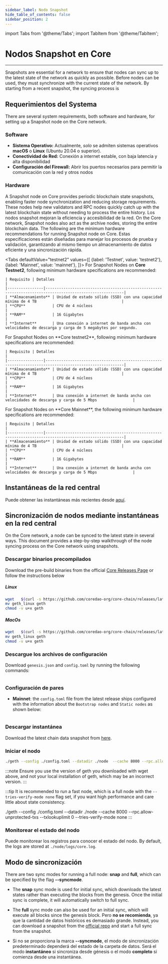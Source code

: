 ```yaml
---
sidebar_label: Nodo Snapshot
hide_table_of_contents: false
sidebar_position: 2
---
```


import Tabs from '@theme/Tabs';
import TabItem from '@theme/TabItem';

# Nodos Snapshot en Core

---

Snapshots are essential for a network to ensure that nodes can sync up to the latest state of the network as quickly as possible. Before nodes can be used, they must synchronize with the current state of the network. By starting from a recent snapshot, the syncing process is

## Requerimientos del Systema

There are several system requirements, both software and hardware, for setting up a Snapshot node on the Core network.

### Software

- **Sistema Operativo:** Actualmente, _solo_ se admiten sistemas operativos **macOS** o **Linux** (Ubuntu 20.04 o superior).
- **Conectividad de Red:** Conexión a internet estable, con baja latencia y alta disponibilidad
- **Configuración del Firewall:** Abrir los puertos necesarios para permitir la comunicación con la red y otros nodos

### Hardware

A Snapshot node on Core provides periodic blockchain state snapshots, enabling faster node synchronization and reducing storage requirements. These nodes help new validators and RPC nodes quickly catch up with the latest blockchain state without needing to process the entire history. Los nodos snapshot mejoran la eficiencia y accesibilidad de la red. On the Core network, Snapshot nodes also act as the archive nodes, storing the entire blockchain data. The following are the minimum hardware recommendations for running Snapshot node on Core. Estas especificaciones están diseñadas para manejar los procesos de prueba y validación, garantizando al mismo tiempo un almacenamiento de datos eficiente y una sincronización rápida.

<Tabs
defaultValue="testnet2"
values={[
{label: 'Testnet', value: 'testnet2'},
{label: 'Mainnet', value: 'mainnet'},
]}> <TabItem value="testnet2">
For Snapshot Nodes on **Core Testnet2**, following minimum hardware specifications are recommended:

```
| Requisito | Detalles                                                                                                     |
|----------------|---------------------------------------------------------------------------------------------------------|
| **Almacenamiento** | Unidad de estado sólido (SSD) con una capacidad mínima de 4 TB                                      |
| **CPU**            | CPU de 4 núcleos                                                                                    |
| **RAM**            | 16 Gigabytes                                                                                        |
| **Internet**       | Una conexión a internet de banda ancha con velocidades de descarga y carga de 5 megabytes por segundo.
```

  </TabItem>
  <TabItem value="testnet">
    For Snapshot Nodes on **Core testnet2**, following minimum hardware specifications are recommended:

```
| Requisito | Detalles                                                                                                     |
|----------------|---------------------------------------------------------------------------------------------------------|
| **Almacenamiento** | Unidad de estado sólido (SSD) con una capacidad mínima de 4 TB                                      |
| **CPU**            | CPU de 4 núcleos                                                                                    |
| **RAM**            | 16 Gigabytes                                                                                        |
| **Internet**       | Una conexión a internet de banda ancha con velocidades de descarga y carga de 5 Mbps                |
```

  </TabItem>
  <TabItem value="mainnet">
    For Snapshot Nodes on **Core Mainnet**, the following minimum hardware specifications are recommended:

```
| Requisito | Detalles                                                                                                     |
|----------------|---------------------------------------------------------------------------------------------------------|
| **Almacenamiento** | Unidad de estado sólido (SSD) con una capacidad mínima de 4 TB                                      |
| **CPU**            | CPU de 4 núcleos                                                                                    |
| **RAM**            | 16 Gigabytes                                                                                        |
| **Internet**       | Una conexión a internet de banda ancha con velocidades de descarga y carga de 5 Mbps                |
```

  </TabItem>
</Tabs>

## Instantáneas de la red central

Puede obtener las instantáneas más recientes desde [aquí](https://github.com/coredao-org/core-snapshots).

## Sincronización de nodos mediante instantáneas en la red central

On the Core network, a node can be synced to the latest state in several ways. This document provides a step-by-step walkthrough of the node syncing process on the Core network using snapshots.

### Descargar binarios precompilados

Download the pre-build binaries from the official [Core Releases Page](https://github.com/coredao-org/core-chain/releases/latest) or follow the instructions below

##### Linux

```bash
wget   $(curl -s https://github.com/coredao-org/core-chain/releases/latest |grep browser_ |grep geth_linux |cut -d\" -f4)
mv geth_linux geth
chmod -v u+x geth
```

##### MacOs

```bash
wget   $(curl -s https://github.com/coredao-org/core-chain/releases/latest |grep browser_ |grep geth_linux |cut -d\" -f4)
mv geth_linux geth
chmod -v u+x geth
```

### Descargue los archivos de configuración

Download `genesis.json` and `config.toml` by running the following commands:

```bash
```

### Configuración de pares

- **Mainnet**: the `config.toml` file from the latest release ships configured with the information about the `Bootstrap nodes` and `Static nodes` as shown below:

```yaml
```

### Descargar instantánea

Download the latest chain data snapshot from [here](https://github.com/coredao-org/core-snapshots).

### Iniciar el nodo

```bash
./geth --config ./config.toml --datadir ./node  --cache 8000 --rpc.allow-unprotected-txs --txlookuplimit 0
```

:::note
Ensure you use the version of geth you downloaded with wget above, and not your local installation of geth, which may be an incorrect version.
:::

:::tip
It is recommended to run a fast node, which is a full node with the `--tries-verify-mode none` flag set, if you want high performance and care little about state consistency.

./geth --config ./config.toml --datadir ./node  --cache 8000 --rpc.allow-unprotected-txs --txlookuplimit 0 --tries-verify-mode none
:::

### Monitorear el estado del nodo

Puede monitorear los registros para conocer el estado del nodo. By default, the logs are stored at `./node/logs/core.log`.

## Modo de sincronización

There are two sync modes for running a full node: **snap** and **full**, which can be specified by the flag **--syncmode**.

- The **snap** sync mode is used for initial sync, which downloads the latest states rather than executing the blocks from the genesis. Once the initial sync is complete, it will automatically switch to full sync.

- The **full** sync mode can also be used for an initial sync, which will execute all blocks since the genesis block. Pero **no se recomienda**, ya que la cantidad de datos históricos es demasiado grande. Instead, you can download a snapshot from the [official repo](https://github.com/coredao-org/core-snapshots) and start a full sync from the snapshot.

- Si no se proporciona la marca **--syncmode**, el modo de sincronización predeterminado dependerá del estado de la carpeta de datos. Será el modo **instantáneo** si sincroniza desde génesis o el modo **completo** si comienza desde una instantánea.